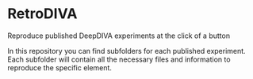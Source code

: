 # RetroDIVA
Reproduce published DeepDIVA experiments at the click of a button

In this repository you can find subfolders for each published experiment. Each subfolder will contain all the necessary files and information to reproduce the specific element.
